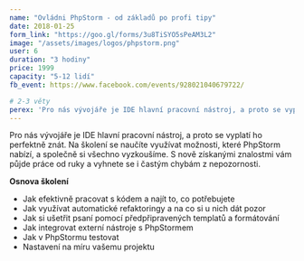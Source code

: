 ```yaml
---
name: "Ovládni PhpStorm - od základů po profi tipy" 
date: 2018-01-25
form_link: "https://goo.gl/forms/3u8TiSYO5sPeAM3L2"
image: "/assets/images/logos/phpstorm.png"
user: 6
duration: "3 hodiny"
price: 1999
capacity: "5-12 lidí"
fb_event: https://www.facebook.com/events/928021040679722/

# 2-3 věty
perex: 'Pro nás vývojáře je IDE hlavní pracovní nástroj, a proto se vyplatí ho perfektně znát. Na školení se naučíte využívat možnosti, které PhpStorm nabízí, a společně si všechno vyzkoušíme.'
---
```


Pro nás vývojáře je IDE hlavní pracovní nástroj, a proto se vyplatí ho perfektně znát. Na školení se naučíte využívat možnosti, které PhpStorm nabízí, a společně si všechno vyzkoušíme. S nově získanými znalostmi vám půjde práce od ruky a vyhnete se i častým chybám z nepozornosti.
 
<strong>Osnova školení</strong>

<ul>
    <li>Jak efektivně pracovat s kódem a najít to, co potřebujete</li>
    <li>Jak využívat automatické refaktoringy a na co si u nich dát pozor</li>
    <li>Jak si ušetřit psaní pomocí předpřipravených templatů a formátování</li>
    <li>Jak integrovat externí nástroje s PhpStormem</li>
    <li>Jak v PhpStormu testovat</li>
    <li>Nastavení na míru vašemu projektu</li>
</ul>
